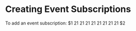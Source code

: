 [title]: # (Creating Event Subscriptions)
[tags]: # (Creating Event Subscription)
[priority]: # (1000)

# Creating Event Subscriptions

To add an event subscription:
$1
$2$1
$2$1
$2$1
$2$1
$2$1
$2$1
$2$1
$2$1
$2